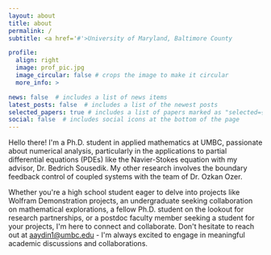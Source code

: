 ```yaml
---
layout: about
title: about
permalink: /
subtitle: <a href='#'>University of Maryland, Baltimore County

profile:
  align: right
  image: prof_pic.jpg
  image_circular: false # crops the image to make it circular
  more_info: >

news: false  # includes a list of news items
latest_posts: false  # includes a list of the newest posts
selected_papers: true # includes a list of papers marked as "selected={true}"
social: false  # includes social icons at the bottom of the page
---
```


Hello there! I'm a Ph.D. student in applied mathematics at UMBC, passionate about numerical analysis, particularly in the applications to partial differential equations (PDEs) like the Navier-Stokes equation with my advisor, Dr. Bedrich Sousedik. My other research involves the boundary feedback control of coupled systems with the team of Dr. Ozkan Ozer.

Whether you're a high school student eager to delve into projects like Wolfram Demonstration projects, an undergraduate seeking collaboration on mathematical explorations, a fellow Ph.D. student on the lookout for research partnerships, or a postdoc faculty member seeking a student for your projects, I'm here to connect and collaborate. Don't hesitate to reach out at aaydin1@umbc.edu - I'm always excited to engage in meaningful academic discussions and collaborations.